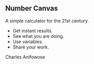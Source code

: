 Number Canvas
---

A simple calculator for the 21st century. 

- Get instant results.
- See what you are doing.
- Use variables.
- Share your work. 

Charles Anifowose

